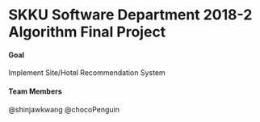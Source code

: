  SKKU Software Department 2018-2 Algorithm Final Project
===============================

#### Goal
Implement Site/Hotel Recommendation System
#### Team Members
@shinjawkwang   @chocoPenguin